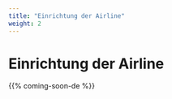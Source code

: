 ```yaml
---
title: "Einrichtung der Airline"
weight: 2
---
```


# Einrichtung der Airline

{{% coming-soon-de %}}
